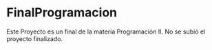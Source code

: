 # FinalProgramacion

Este Proyecto es un final de la materia Programación II.
No se subió el proyecto finalizado.
